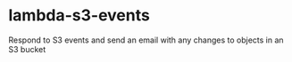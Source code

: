 # lambda-s3-events
Respond to S3 events and send an email with any changes to objects in an S3 bucket
